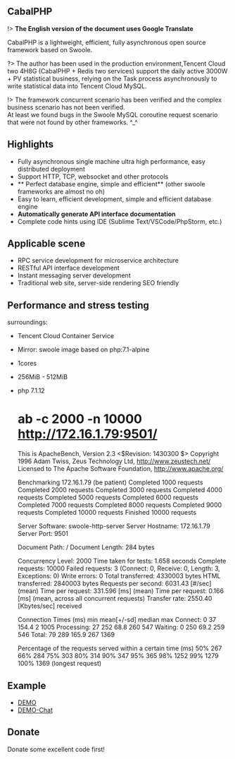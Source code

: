 ## CabalPHP


!> **The English version of the document uses Google Translate**

CabalPHP is a lightweight, efficient, fully asynchronous open source framework based on Swoole.


?> The author has been used in the production environment,Tencent Cloud two 4H8G (CabalPHP + Redis two services) support the daily active 3000W + PV statistical business, relying on the Task process asynchronously to write statistical data into Tencent Cloud MySQL. 

!> The framework concurrent scenario has been verified and the complex business scenario has not been verified.   
   At least we found bugs in the Swoole MySQL coroutine request scenario that were not found by other frameworks. ^_^


## Highlights

* Fully asynchronous single machine ultra high performance, easy distributed deployment
* Support HTTP, TCP, websocket and other protocols
* ** Perfect database engine, simple and efficient** (other swoole frameworks are almost no oh)
* Easy to learn, efficient development, simple and efficient database engine
* **Automatically generate API interface documentation**
* Complete code hints using IDE (Sublime Text/VSCode/PhpStorm, etc.)


## Applicable scene

* RPC service development for microservice architecture
* RESTful API interface development
* Instant messaging server development
* Traditional web site, server-side rendering SEO friendly

## Performance and stress testing


surroundings: 

* Tencent Cloud Container Service
* Mirror: swoole image based on php:7.1-alpine
* 1cores
* 256MiB - 512MiB
* php 7.1.12


    # ab -c 2000 -n 10000 http://172.16.1.79:9501/
    This is ApacheBench, Version 2.3 <$Revision: 1430300 $>
    Copyright 1996 Adam Twiss, Zeus Technology Ltd, http://www.zeustech.net/
    Licensed to The Apache Software Foundation, http://www.apache.org/

    Benchmarking 172.16.1.79 (be patient)
    Completed 1000 requests
    Completed 2000 requests
    Completed 3000 requests
    Completed 4000 requests
    Completed 5000 requests
    Completed 6000 requests
    Completed 7000 requests
    Completed 8000 requests
    Completed 9000 requests
    Completed 10000 requests
    Finished 10000 requests


    Server Software:        swoole-http-server
    Server Hostname:        172.16.1.79
    Server Port:            9501

    Document Path:          /
    Document Length:        284 bytes

    Concurrency Level:      2000
    Time taken for tests:   1.658 seconds
    Complete requests:      10000
    Failed requests:        3
    (Connect: 0, Receive: 0, Length: 3, Exceptions: 0)
    Write errors:           0
    Total transferred:      4330003 bytes
    HTML transferred:       2840003 bytes
    Requests per second:    6031.43 [#/sec] (mean)
    Time per request:       331.596 [ms] (mean)
    Time per request:       0.166 [ms] (mean, across all concurrent requests)
    Transfer rate:          2550.40 [Kbytes/sec] received

    Connection Times (ms)
                min  mean[+/-sd] median   max
    Connect:        0   37 154.4      2    1005
    Processing:    27  252  68.8    260     547
    Waiting:        0  250  69.2    259     546
    Total:         79  289 165.9    267    1369

    Percentage of the requests served within a certain time (ms)
    50% 267
    66% 284
    75% 303
    80% 314
    90% 347
    95% 365
    98% 1252
    99% 1279
    100%   1369 (longest request)

## Example

* [DEMO](http://demo.cabalphp.com/)
* [DEMO-Chat](http://119.28.136.181:9501/chat) 

## Donate

Donate some excellent code first!